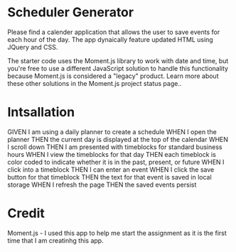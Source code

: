 # Scheduler Generator

Please find a calender application that allows the user to save events for each hour of the day. The app dynaically feature updated HTML using JQuery and CSS.


The starter code uses the Moment.js library to work with date and time, but you're free to use a different JavaScript solution to handle this functionality because Moment.js is considered a "legacy" product. Learn more about these other solutions in the Moment.js project status page..

# Intsallation
GIVEN I am using a daily planner to create a schedule
WHEN I open the planner
THEN the current day is displayed at the top of the calendar
WHEN I scroll down
THEN I am presented with timeblocks for standard business hours
WHEN I view the timeblocks for that day
THEN each timeblock is color coded to indicate whether it is in the past, present, or future
WHEN I click into a timeblock
THEN I can enter an event
WHEN I click the save button for that timeblock
THEN the text for that event is saved in local storage
WHEN I refresh the page
THEN the saved events persist

# Credit

Moment.js - I used this app to help me start the assignment as it is the first time that I am creatinhg this app. 
